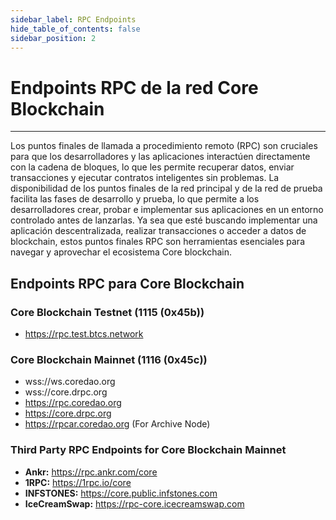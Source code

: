 ```yaml
---
sidebar_label: RPC Endpoints
hide_table_of_contents: false
sidebar_position: 2
---
```


# Endpoints RPC de la red Core Blockchain

---

Los puntos finales de llamada a procedimiento remoto (RPC) son cruciales para que los desarrolladores y las aplicaciones interactúen directamente con la cadena de bloques, lo que les permite recuperar datos, enviar transacciones y ejecutar contratos inteligentes sin problemas. La disponibilidad de los puntos finales de la red principal y de la red de prueba facilita las fases de desarrollo y prueba, lo que permite a los desarrolladores crear, probar e implementar sus aplicaciones en un entorno controlado antes de lanzarlas. Ya sea que esté buscando implementar una aplicación descentralizada, realizar transacciones o acceder a datos de blockchain, estos puntos finales RPC son herramientas esenciales para navegar y aprovechar el ecosistema Core blockchain.

## Endpoints RPC para Core Blockchain

### Core Blockchain Testnet (1115 (0x45b))

- https://rpc.test.btcs.network

### Core Blockchain Mainnet (1116 (0x45c))

- wss://ws.coredao.org
- wss://core.drpc.org
- https://rpc.coredao.org
- https://core.drpc.org
- https://rpcar.coredao.org (For Archive Node)

### Third Party RPC Endpoints for Core Blockchain Mainnet

- **Ankr:** https://rpc.ankr.com/core
- **1RPC:** https://1rpc.io/core
- **INFSTONES:** https://core.public.infstones.com
- **IceCreamSwap:** https://rpc-core.icecreamswap.com
